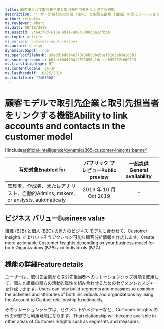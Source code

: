 ```yaml
---
title: 顧客モデルで取引先企業と取引先担当者をリンクする機能
description: ユーザーが取引先担当者 (個人) と取引先企業 (組織) の間にリレーションシップを作成して、作成されたすべての統一、活動、分析情報を組織 (B2B)、個人 (B2C)、またはその両方に適用できるようにします。
author: relnotes
ms.reviewer: mhart
ms.date: 09/18/2019
ms.assetid: 2c64278d-615e-e911-a96c-000d3a1c7bbb
ms.topic: article
ms.service: business-applications
ms.author: shefym
dynamics365pdf: true
ms.openlocfilehash: 99add2bdd14e373736b8bbcbcef520ceb942d5b3
ms.sourcegitcommit: b0fef00d4f04f2507056a10ecce699767c669119
ms.translationtype: HT
ms.contentlocale: ja-JP
ms.lasthandoff: 10/25/2019
ms.locfileid: "2661000"
---
```

# <a name="ability-to-link-accounts-and-contacts-in-the-customer-model"></a><span data-ttu-id="25789-103">顧客モデルで取引先企業と取引先担当者をリンクする機能</span><span class="sxs-lookup"><span data-stu-id="25789-103">Ability to link accounts and contacts in the customer model</span></span>
[!include[artificial-intelligence/dynamics365-customer-insights banner](../includes/artificial-intelligence/dynamics365-customer-insights.md)]

| <span data-ttu-id="25789-104">有効対象</span><span class="sxs-lookup"><span data-stu-id="25789-104">Enabled for</span></span>    |  <span data-ttu-id="25789-105">パブリック プレビュー</span><span class="sxs-lookup"><span data-stu-id="25789-105">Public preview</span></span> | <span data-ttu-id="25789-106">一般提供</span><span class="sxs-lookup"><span data-stu-id="25789-106">General availability</span></span> | 
| ---------- | :----------: |:----------: |
|<span data-ttu-id="25789-107">管理者、作成者、またはアナリスト、自動的</span><span class="sxs-lookup"><span data-stu-id="25789-107">Admins, makers, or analysts, automatically</span></span>|<span data-ttu-id="25789-108">2019 年 10 月</span><span class="sxs-lookup"><span data-stu-id="25789-108">Oct 2019</span></span>| -|


## <a name="business-value"></a><span data-ttu-id="25789-109">ビジネス バリュー</span><span class="sxs-lookup"><span data-stu-id="25789-109">Business value</span></span>
<!-- bv start -->
<span data-ttu-id="25789-110">組織 (B2B) と個人 (B2C) の両方のビジネス モデルに合わせて、Customer Insights でよりいっそうアクション可能な顧客分析情報を作成します。</span><span class="sxs-lookup"><span data-stu-id="25789-110">Create more actionable Customer Insights depending on your business model for both Organizations (B2B) and Individuals (B2C).</span></span> 

<!-- bv end -->



## <a name="feature-details"></a><span data-ttu-id="25789-111">機能の詳細</span><span class="sxs-lookup"><span data-stu-id="25789-111">Feature details</span></span>
<!--feature detail start -->
<span data-ttu-id="25789-112">ユーザーは、取引先企業から取引先担当者へのリレーションシップ機能を使用して、個人と組織の両方の活動と属性を組み合わせるためのセグメントとメジャーを作成できます。</span><span class="sxs-lookup"><span data-stu-id="25789-112">Users can now build segments and measures to combine the activities and attributes of both individuals and organizations by using the Account to Contact relationship functionality.</span></span>

<span data-ttu-id="25789-113">そのリレーションシップは、セグメントやメジャーなど、Customer Insights の他の分野でも利用可能になります。</span><span class="sxs-lookup"><span data-stu-id="25789-113">That relationship will become available in other areas of Customer Insights such as segments and measures.</span></span>
<!--feature detail end -->









